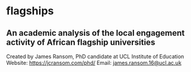 # flagships
## An academic analysis of the local engagement activity of African flagship universities

Created by James Ransom, PhD candidate at UCL Institute of Education
Website: https://jcransom.com/phd/
Email: james.ransom.16@ucl.ac.uk
